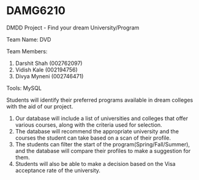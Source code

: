 # DAMG6210

DMDD Project - Find your dream University/Program

Team Name: DVD

Team Members:

1. Darshit Shah (002762097)
2. Vidish Kale (002194756)
3. Divya Myneni (002746471)

Tools: MySQL

Students will identify their preferred programs available in dream colleges with the aid of our project.

1. Our database will include a list of universities and colleges that offer various courses, along with the criteria used for selection.
2. The database will recommend the appropriate university and the courses the student can take based on a scan of their profile.
3. The students can filter the start of the program(Spring/Fall/Summer), and the database will compare their profiles to make a suggestion for them.
4. Students will also be able to make a decision based on the Visa acceptance rate of the university.
